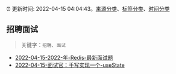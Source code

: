:alarm_clock: 更新时间: 2022-04-15 04:04:43。[来源分类](../README.md)、[标签分类](../TAGS.md)、[时间分类](../TIMELINE.md)

## 招聘面试


> 关键字：`招聘`、`面试`



- [2022-04-15-2022-年-Redis-最新面试题](https://www.v2ex.com/t/847076) 
- [2022-04-15-面试官：手写实现一个-useState](https://toutiao.io/k/f4j8i8m) 